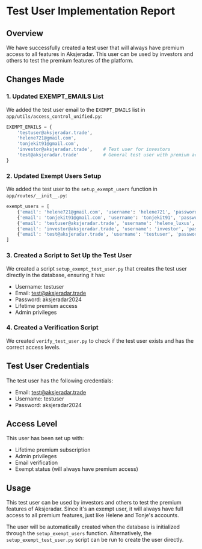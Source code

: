 # Test User Implementation Report

## Overview
We have successfully created a test user that will always have premium access to all features in Aksjeradar. This user can be used by investors and others to test the premium features of the platform.

## Changes Made

### 1. Updated EXEMPT_EMAILS List
We added the test user email to the `EXEMPT_EMAILS` list in `app/utils/access_control_unified.py`:
```python
EXEMPT_EMAILS = {
    'testuser@aksjeradar.trade', 
    'helene721@gmail.com', 
    'tonjekit91@gmail.com',
    'investor@aksjeradar.trade',    # Test user for investors
    'test@aksjeradar.trade'         # General test user with premium access
}
```

### 2. Updated Exempt Users Setup
We added the test user to the `setup_exempt_users` function in `app/routes/__init__.py`:
```python
exempt_users = [
    {'email': 'helene721@gmail.com', 'username': 'helene721', 'password': 'aksjeradar2024', 'lifetime': False},
    {'email': 'tonjekit91@gmail.com', 'username': 'tonjekit91', 'password': 'aksjeradar2024', 'lifetime': True},
    {'email': 'testuser@aksjeradar.trade', 'username': 'helene_luxus', 'password': 'aksjeradar2024', 'lifetime': False},
    {'email': 'investor@aksjeradar.trade', 'username': 'investor', 'password': 'aksjeradar2024', 'lifetime': True},
    {'email': 'test@aksjeradar.trade', 'username': 'testuser', 'password': 'aksjeradar2024', 'lifetime': True}
]
```

### 3. Created a Script to Set Up the Test User
We created a script `setup_exempt_test_user.py` that creates the test user directly in the database, ensuring it has:
- Username: testuser
- Email: test@aksjeradar.trade
- Password: aksjeradar2024
- Lifetime premium access
- Admin privileges

### 4. Created a Verification Script
We created `verify_test_user.py` to check if the test user exists and has the correct access levels.

## Test User Credentials
The test user has the following credentials:
- Email: test@aksjeradar.trade
- Username: testuser
- Password: aksjeradar2024

## Access Level
This user has been set up with:
- Lifetime premium subscription
- Admin privileges
- Email verification
- Exempt status (will always have premium access)

## Usage
This test user can be used by investors and others to test the premium features of Aksjeradar. Since it's an exempt user, it will always have full access to all premium features, just like Helene and Tonje's accounts.

The user will be automatically created when the database is initialized through the `setup_exempt_users` function. Alternatively, the `setup_exempt_test_user.py` script can be run to create the user directly.
